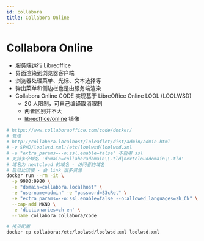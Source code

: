 ```yaml
---
id: collabora
title: Collabora Online
---
```


# Collabora Online

* 服务端运行 Libreoffice
* 界面渲染到浏览器客户端
* 浏览器处理菜单、光标、文本选择等
* 弹出菜单和侧边栏也是由服务端渲染
* Collabora Online CODE 实现基于 LibreOffice Online LOOL (LOOLWSD)
  * 20 人限制，可自己编译取消限制
  * 两者区别并不大
  * [libreoffice/online](https://hub.docker.com/r/libreoffice/online) 镜像


```bash
# https://www.collaboraoffice.com/code/docker/
# 管理
# http://collabora.localhost/loleaflet/dist/admin/admin.html
# -v $PWD/loolwsd.xml:/etc/loolwsd/loolwsd.xml 
# -e "extra_params=--o:ssl.enable=false" 不启用 ssl
# 支持多个域名 'domain=collaboradomain\\.tld|nextclouddomain\\.tld'
# 域名为 nextcloud 的域名 - 访问者的域名
# 启动比较慢 - 会 link 很多资源
docker run --rm -it \
  -p 9980:9980 \
  -e "domain=collabora.localhost" \
  -e "username=admin" -e "password=S3cRet" \
  -e "extra_params=--o:ssl.enable=false --o:allowed_languages=zh_CN" \
  --cap-add MKNO \
  -e 'dictionaries=zh en' \
  --name collabora collabora/code

# 拷贝配置
docker cp collabora:/etc/loolwsd/loolwsd.xml loolwsd.xml
```
